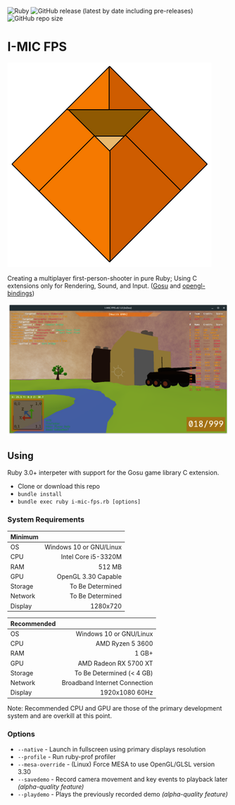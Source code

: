 ![Ruby](https://github.com/cyberarm/i-mic-fps/workflows/Ruby/badge.svg)
![GitHub release (latest by date including pre-releases)](https://img.shields.io/github/v/release/cyberarm/i-mic-fps?include_prereleases)
![GitHub repo size](https://img.shields.io/github/repo-size/cyberarm/i-mic-fps)

# I-MIC FPS
![logo](https://raw.githubusercontent.com/cyberarm/i-mic-fps/master/svg/logo.svg)

Creating a multiplayer first-person-shooter in pure Ruby; Using C extensions only for Rendering, Sound, and Input. ([Gosu](https://libgosu.org) and [opengl-bindings](https://github.com/vaiorabbit/ruby-opengl/))

![screenshot](https://raw.githubusercontent.com/cyberarm/i-mic-fps/master/screenshots/screenshot-game.png)

## Using
Ruby 3.0+ interpeter with support for the Gosu game library C extension.
* Clone or download this repo
* `bundle install`
* `bundle exec ruby i-mic-fps.rb [options]`

### System Requirements
| Minimum |                         |
| :------ | ----------------------: |
| OS      | Windows 10 or GNU/Linux |
| CPU     | Intel Core i5-3320M     |
| RAM     | 512 MB                  |
| GPU     | OpenGL 3.30 Capable     |
| Storage | To Be Determined        |
| Network | To Be Determined        |
| Display | 1280x720                |

| Recommended |                               |
| :---------- | ----------------------------: |
| OS          | Windows 10 or GNU/Linux       |
| CPU         | AMD Ryzen 5 3600              |
| RAM         | 1 GB+                         |
| GPU         | AMD Radeon RX 5700 XT         |
| Storage     | To Be Determined (< 4 GB)     |
| Network     | Broadband Internet Connection |
| Display     | 1920x1080 60Hz                |

Note: Recommended CPU and GPU are those of the primary development system and are overkill at this point.

### Options
* `--native` - Launch in fullscreen using primary displays resolution
* `--profile` - Run ruby-prof profiler
* `--mesa-override` - (Linux) Force MESA to use OpenGL/GLSL version 3.30
* `--savedemo` - Record camera movement and key events to playback later *(alpha-quality feature)*
* `--playdemo` - Plays the previously recorded demo *(alpha-quality feature)*
